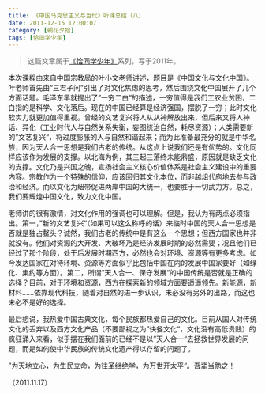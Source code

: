 ```yaml
---
title: 《中国马克思主义与当代》听课总结（八）
date: 2011-12-15 12:00:07
category: [朝花夕拾]
tags: [恰同学少年]
---
```


> 这篇文章属于[《恰同学少年》](/posts/being-a-young-student)系列，写于2011年。

<!--more-->

本次课程由来自中国宗教局的叶小文老师讲述，题目是《中国文化与文化中国》。叶老师首先由“三君子问”引出了对文化焦虑的思考，然后围绕文化中国展开了几个方面话题。毛泽东早就提出了”一穷二白“的描述，一穷值得是我们工农业贫困，二白指的是科学、文化落后。现在的中国已经算是经济强国，摆脱了一穷；此时文化软实力就更加值得重视。曾经的文艺复兴将人从从神解放出来，但后来又将人神话、异化（工业时代人与自然关系失衡，妄图统治自然，耗尽资源）；人类需要新的”文艺复兴“，将过度膨胀的人与自然和谐起来；而为此准备最充分的就是中华名族，因为天人合一思想是我们古老的传统。从这点上说我们还是有优势的。文化同样应该作为发展的支撑。以北海为例，其三起三落终未能鼎盛，原因就是缺乏文化的支撑。文化乃是兴国之魄，宣扬社会主义核心价值体系是社会主义建设中的重要内容。宗教作为一个特殊的信仰，应该回归其文化本位，而非越俎代庖地去参与政治和经济。而以文化为纽带促进两岸中国的大统一，也要胜于一切武力方。总之，我们要辉煌中国文化，致力文化中国。

老师讲的很有激情，对文化作用的强调也可以理解。但是，我认为有两点必须指出。第一，”新的文艺复兴“（如果可以这么称呼的话）来临时中国的天人合一思想是否就是独占鳌头？诚然，我们古老的传统中是有这么一个思想；但西方国家也并非就没有。他们对资源的大开发、大破坏乃是经济发展时期的必然需要；况且他们已经过了那个阶段，处于后发展时期西方，必然也会对环境、资源等有更多考虑。如今发达国家在对待环境、资源等方面似乎比包括中国在内的发展中国家要好（如绿化、集约等方面）。第二，所谓”天人合一、保守发展“的中国传统是否就是正确的选择？目前，对于环境和资源，西方在探索新的领域方面要遥遥领先。新能源，新材料……依靠现代科技，随着对自然的进一步认识，未必没有另外的出路，而这也未必不是好的选择。

最后想说，我热爱中国古典文化，每个民族都热爱自己的文化。目前从国人对传统文化的丢弃以及西方文化产品（不要鄙视之为”快餐文化“，文化没有高低贵贱）的疯狂涌入来看，似乎摆在我们面前的已经不是以”天人合一“去拯救世界发展的问题，而是如何使中华民族的传统文化遗产得以存留的问题了。

”为天地立心，为生民立命，为往圣继绝学，为万世开太平“。吾辈当勉之！

（2011.11.17）
